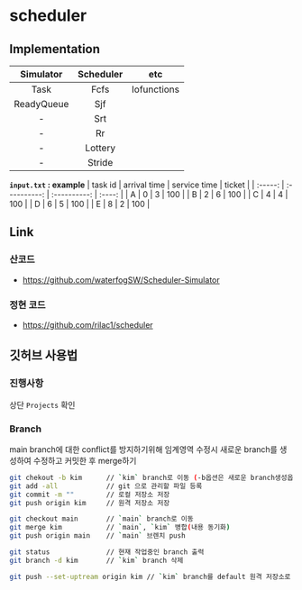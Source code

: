 # scheduler

## Implementation

Simulator | Scheduler | etc
 :------: | :-------: | :-:
 Task | Fcfs| Iofunctions
 ReadyQueue| Sjf|
 -| Srt|
  -| Rr|
 -| Lottery|
 -| Stride|

**`input.txt` : example**
| task id | arrival time | service time | ticket |
| :-----: | :----------: | :----------: | :----: |
|    A    |      0       |      3       |  100   |
|    B    |      2       |      6       |  100   |
|    C    |      4       |      4       |  100   |
|    D    |      6       |      5       |  100   |
|    E    |      8       |      2       |  100   |

## Link 

### 산코드 
- https://github.com/waterfogSW/Scheduler-Simulator

### 정현 코드
- https://github.com/rilac1/scheduler

## 깃허브 사용법

### 진행사항

상단 `Projects` 확인

### Branch
main branch에 대한 conflict를 방지하기위해 임계영역 수정시 새로운 branch를 생성하여 수정하고 커밋한 후 merge하기

```sh
git chekout -b kim      // `kim` branch로 이동 (-b옵션은 새로운 branch생성옵션)
git add -all            // git 으로 관리할 파일 등록
git commit -m ""        // 로컬 저장소 저장  
git push origin kim     // 원격 저장소 저장 

git checkout main       // `main` branch로 이동
git merge kim           // `main`, `kim` 병합(내용 동기화)
git push origin main    // `main` 브렌치 push
```

```sh
git status              // 현재 작업중인 branch 출력
git branch -d kim       // `kim` branch 삭제 
```

```sh
git push --set-uptream origin kim // `kim` branch를 default 원격 저장소로 지정
```
